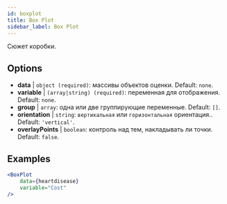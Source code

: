 ```yaml
---
id: boxplot
title: Box Plot
sidebar_label: Box Plot
---
```


Сюжет коробки.

## Options

* __data__ | `object (required)`: массивы объектов оценки. Default: `none`.
* __variable__ | `(array|string) (required)`: переменная для отображения. Default: `none`.
* __group__ | `array`: одна или две группирующие переменные. Default: `[]`.
* __orientation__ | `string`: `вертикальная` или `горизонтальная` ориентация.. Default: `'vertical'`.
* __overlayPoints__ | `boolean`: контроль над тем, накладывать ли точки. Default: `false`.


## Examples

```jsx live
<BoxPlot 
    data={heartdisease} 
    variable="Cost"
/>
```

